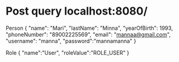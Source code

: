 # Post query localhost:8080/
Person
{
"name": "Mari",
"lastName": "Minna",
"yearOfBirth": 1993,
"phoneNumber": "89002225569",
"email": "mannaa@gmail.com",
"username": "manna",
"password":"mannamanna"
}

Role
{
"name":"User",
"roleValue":"ROLE_USER"
}